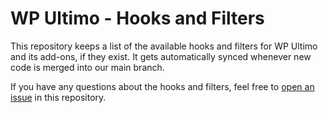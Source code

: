 # WP Ultimo - Hooks and Filters

This repository keeps a list of the available hooks and filters for WP Ultimo and its add-ons, if they exist. It gets automatically synced whenever new code is merged into our main branch.

If you have any questions about the hooks and filters, feel free to [open an issue](https://github.com/next-press/wp-ultimo-hooks-and-filters/issues/new) in this repository.
